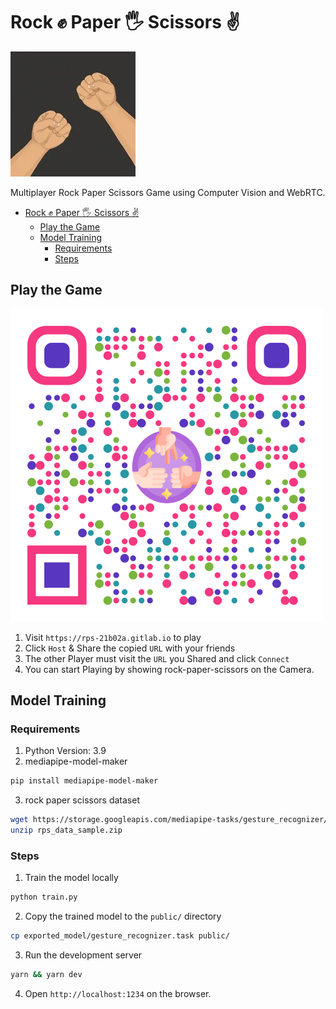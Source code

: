 # Rock ✊ Paper 🖐️ Scissors ✌️

![rock paper scissor](public/loading.webp)

Multiplayer Rock Paper Scissors Game using Computer Vision and WebRTC.

<!--toc:start-->

- [Rock ✊ Paper 🖐️ Scissors ✌️](#rock--paper-️-scissors-️)
  - [Play the Game](#play-the-game)
  - [Model Training](#model-training)
    - [Requirements](#requirements)
    - [Steps](#steps)

## Play the Game

![QR Link](public/rps-qr.svg)

1. Visit `https://rps-21b02a.gitlab.io` to play
2. Click `Host` & Share the copied `URL` with your friends
3. The other Player must visit the `URL` you Shared and click `Connect`
4. You can start Playing by showing rock-paper-scissors on the Camera.

## Model Training

### Requirements

1. Python Version: 3.9
2. mediapipe-model-maker

```sh
pip install mediapipe-model-maker
```

3. rock paper scissors dataset

```sh
wget https://storage.googleapis.com/mediapipe-tasks/gesture_recognizer/rps_data_sample.zip
unzip rps_data_sample.zip
```

### Steps

1. Train the model locally

```sh
python train.py
```

2. Copy the trained model to the `public/` directory

```sh
cp exported_model/gesture_recognizer.task public/
```

3. Run the development server

```sh
yarn && yarn dev
```

4. Open `http://localhost:1234` on the browser.
